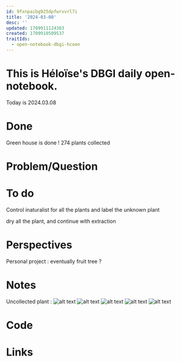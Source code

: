 ```yaml
---
id: 9fxnpaibg925dpfwrvvrl7i
title: '2024-03-08'
desc: ''
updated: 1709911124303
created: 1709910509537
traitIds:
  - open-notebook-dbgi-hcoen
---
```

# This is Héloïse's DBGI daily open-notebook.

Today is 2024.03.08

# Done
Green house is done ! 274 plants collected 
# Problem/Question

# To do 
Control inaturalist for all the plants and label the unknown plant

dry all the plant, and continue with extraction
# Perspectives
Personal project : eventually fruit tree ? 
# Notes
Uncollected plant : 
![alt text](image.png)
![alt text](image-1.png)
![alt text](image-2.png)
![alt text](image-3.png)
![alt text](image-4.png)

# Code

# Links